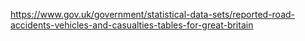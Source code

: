 https://www.gov.uk/government/statistical-data-sets/reported-road-accidents-vehicles-and-casualties-tables-for-great-britain
